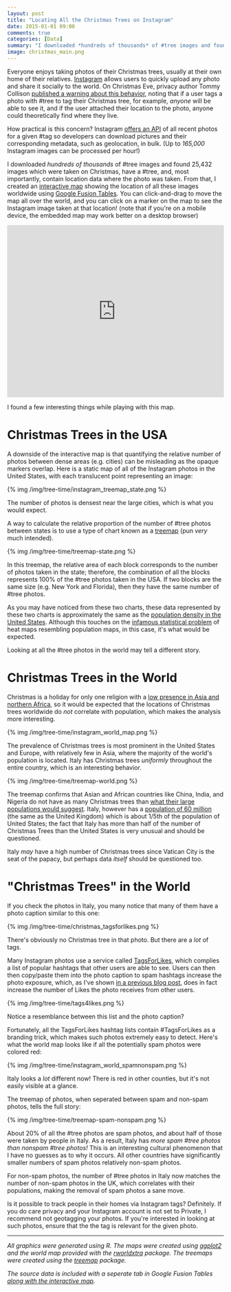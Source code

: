 ```yaml
---
layout: post
title: "Locating All the Christmas Trees on Instagram"
date: 2015-01-01 09:00
comments: true
categories: [Data]
summary: "I downloaded *hundreds of thousands* of #tree images and found 25,432 images which were taken on Christmas, have a #tree, and, most importantly, contain location data where the photo was taken."
image: christmas_main.png
---
```


Everyone enjoys taking photos of their Christmas trees, usually at their own home of their relatives. [Instagram](http://instagram.com/) allows users to quickly upload any photo and share it socially to the world. On Christmas Eve, privacy author Tommy Collison [published a warning about this behavior](http://www.tommycollison.com/blog/2014/12/24/christmas-geotagging), noting that if a user tags a photo with #tree to tag their Christmas tree, for example, *anyone* will be able to see it, and if the user attached their location to the photo, anyone could theoretically find where they live.

How practical is this concern? Instagram [offers an API](http://instagram.com/developer/) of all recent photos for a given #tag so developers can download pictures and their corresponding metadata, such as geolocation, in bulk. (Up to *165,000* Instagram images can be processed per hour!)

I downloaded *hundreds of thousands* of #tree images and found 25,432 images which were taken on Christmas, have a #tree, and, most importantly, contain location data where the photo was taken. From that, I created an [interactive map](https://www.google.com/fusiontables/DataSource?docid=1J3RQB6MuFbZvA_WcCVHlKAzDBUppxFBQ3LA054RL) showing the location of all these images worldwide using [Google Fusion Tables](https://support.google.com/fusiontables/answer/2571232?hl=en). You can click-and-drag to move the map all over the world, and you can click on a marker on the map to see the Instagram image taken at that location! (note that if you're on a mobile device, the embedded map may work better on a desktop browser)

<iframe width="100%" height="400" scrolling="no" frameborder="no" src="https://www.google.com/fusiontables/embedviz?q=select+col8+from+1J3RQB6MuFbZvA_WcCVHlKAzDBUppxFBQ3LA054RL&amp;viz=MAP&amp;h=false&amp;lat=50.13422309020635&amp;lng=-46.22345629918755&amp;t=1&amp;z=3&amp;l=col8&amp;y=2&amp;tmplt=3&amp;hml=TWO_COL_LAT_LNG"></iframe>

I found a few interesting things while playing with this map.

# <i class="fa fa-tree"></i> Christmas Trees in the USA

A downside of the interactive map is that quantifying the relative number of photos between dense areas (e.g. cities) can be misleading as the opaque markers overlap. Here is a static map of all of the Instagram photos in the United States, with each translucent point representing an image:

{% img /img/tree-time/instagram_treemap_state.png %}

The number of photos is densest near the large cities, which is what you would expect.

A way to calculate the relative proportion of the number of #tree photos between states is to use a type of chart known as a [treemap](http://en.wikipedia.org/wiki/Treemapping) (pun *very* much intended).

{% img /img/tree-time/treemap-state.png %}

In this treemap, the relative area of each block corresponds to the number of photos taken in the state; therefore, the combination of all the blocks represents 100% of the #tree photos taken in the USA. If two blocks are the same size (e.g. New York and Florida), then they have the same number of #tree photos.

As you may have noticed from these two charts, these data represented by these two charts is approximately the same as the [population density in the United States](http://en.wikipedia.org/wiki/List_of_U.S._states_and_territories_by_population). Although this touches on the [infamous statistical problem](http://xkcd.com/1138/) of heat maps resembling population maps, in this case, it's what would be expected.

Looking at all the #tree photos in the world may tell a different story.

# <i class="fa fa-globe"></i> Christmas Trees in the World

Christmas is a holiday for only one religion with a [low presence in Asia and northern Africa](http://en.wikipedia.org/wiki/Christianity_by_country), so it would be expected that the locations of Christmas trees worldwide do *not* correlate with population, which makes the analysis more interesting.

{% img /img/tree-time/instagram_world_map.png %}

The prevalence of Christmas trees is most prominent in the United States and Europe, with relatively few in Asia, where the majority of the world's population is located. Italy has Christmas trees *uniformly* throughout the entire country, which is an interesting behavior.

{% img /img/tree-time/treemap-world.png %}

The treemap confirms that Asian and African countries like China, India, and Nigeria do not have as many Christmas trees than [what their large populations would suggest](http://en.wikipedia.org/wiki/List_of_countries_and_dependencies_by_population). Italy, however has a [population of 60 million](http://en.wikipedia.org/wiki/Demographics_of_Italy) (the same as the United Kingdom) which is about 1/5th of the population of United States; the fact that Italy has more than half of the number of Christmas Trees than the United States is very unusual and should be questioned.

Italy *may* have a high number of Christmas trees since Vatican City is the seat of the papacy, but perhaps data *itself* should be questioned too.

# <i class="fa fa-thumbs-o-up"></i> "Christmas Trees" in the World

If you check the photos in Italy, you many notice that many of them have a photo caption similar to this one:

{% img /img/tree-time/christmas_tagsforlikes.png %}

There's obviously no Christmas tree in that photo. But there are a *lot* of tags.

Many Instagram photos use a service called [TagsForLikes](http://www.tagsforlikes.com/), which complies a list of popular hashtags that other users are able to see. Users can then then copy/paste them into the photo caption to spam hashtags increase the photo exposure, which, as I've shown [in a previous blog post](http://minimaxir.com/2014/03/hashtag-tag/), does in fact increase the number of Likes the photo receives from other users.

{% img /img/tree-time/tags4likes.png %}

Notice a resemblance between this list and the photo caption?

Fortunately, all the TagsForLikes hashtag lists contain #TagsForLikes as a branding trick, which makes such photos extremely easy to detect. Here's what the world map looks like if all the potentially spam photos were colored red:

{% img /img/tree-time/instagram_world_spamnonspam.png %}

Italy looks a *lot* different now! There is red in other counties, but it's not easily visible at a glance.

The treemap of photos, when seperated between spam and non-spam photos, tells the full story:

{% img /img/tree-time/treemap-spam-nonspam.png %}

About 20% of all the #tree photos are spam photos, and about half of those were taken by people in Italy. As a result, Italy has *more spam #tree photos than nonspam #tree photos!* This is an interesting cultural phenomenon that I have no guesses as to why it occurs. All other countries have significantly smaller numbers of spam photos relatively non-spam photos.

For non-spam photos, the number of #tree photos in Italy now matches the number of non-spam photos in the UK, which correlates with their populations, making the removal of spam photos a sane move. 

Is it possible to track people in their homes via Instagram tags? Definitely. If you do care privacy and your Instagram account is not set to Private, I recommend not geotagging your photos. If you're interested in looking at such photos,  ensure that the the tag is relevant for the given photo.

---
*All graphics were generated using R. The maps were created using [ggplot2](http://ggplot2.org/) and the world map provided with the [rworldxtra](http://cran.r-project.org/web/packages/rworldxtra/index.html) package. The treemaps were created using the [treemap](http://cran.r-project.org/web/packages/treemap/index.html) package.*

*The source data is included with a seperate tab in Google Fusion Tables [along with the interactive map](https://www.google.com/fusiontables/DataSource?docid=1J3RQB6MuFbZvA_WcCVHlKAzDBUppxFBQ3LA054RL).*
